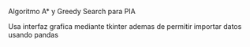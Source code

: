 Algoritmo A* y Greedy Search para PIA

Usa interfaz grafica mediante tkinter ademas de permitir importar datos usando pandas